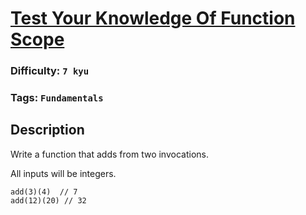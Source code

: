 # [Test Your Knowledge Of Function Scope](https://www.codewars.com/kata/56d344c7fd3a52566700124b)

### Difficulty: `7 kyu`

### Tags: `Fundamentals` 

## Description

Write a function that adds from two invocations.

All inputs will be integers.

```
add(3)(4)  // 7
add(12)(20) // 32
```